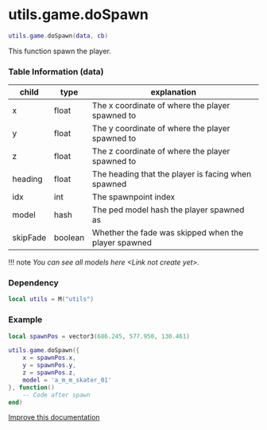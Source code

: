 # utils.game.doSpawn

```lua
utils.game.doSpawn(data, cb)
```
This function spawn the player.

### Table Information (data)

| child          | type    | explanation |
|----------------|---------|-------------|
| x | float | The x coordinate of where the player spawned to |
| y | float | The y coordinate of where the player spawned to |
| z | float | The z coordinate of where the player spawned to |
| heading | float | The heading that the player is facing when spawned |
| idx | int | The spawnpoint index |
| model | hash | The ped model hash the player spawned as |
| skipFade | boolean | Whether the fade was skipped when the player spawned |

!!! note
    *You can see all models here <Link not create yet\>.*

### Dependency
```lua
local utils = M("utils")
```

### Example
```lua
local spawnPos = vector3(686.245, 577.950, 130.461)

utils.game.doSpawn({
	x = spawnPos.x,
	y = spawnPos.y,
	z = spawnPos.z,
	model = 'a_m_m_skater_01'
}, function()
	-- Code after spawn
end)
```

[Improve this documentation](https://github.com/esx-framework/esx-framework.github.io/blob/development/docs/es_extended2/client/functions/game/dospawn.md)